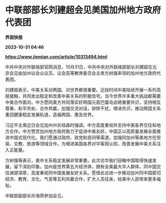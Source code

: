 # 中联部部长刘建超会见美国加州地方政府代表团
**界面快报**

**2023-10-31 04:46**

**https://www.jiemian.com/article/10313494.html**

中共中央对外联络部官网消息，10月31日，中共中央对外联络部部长刘建超在北京会见由加州议会众议员、议会高等教育委员会主席方树强率领的加州地方政府代表团。

刘建超表示，中美关系对两国、对世界都很重要。近段时间中美陆续开展一系列高层接触，共同发出稳定和改善中美关系的积极信号。当今世界许多重大挑战都需要中美合作面对。中方愿同美方共同落实好两国元首巴厘岛会晤重要共识，坚持相互尊重、和平共处、合作共赢，加强交流对话，排除干扰，增进共识，推动两国关系重回健康稳定发展轨道，造福两国、惠及世界。

习近平主席近日会见加州州长纽森时强调，中方高度重视并支持中美各界交往和地方合作。中方赞赏加州地方政府致力于促进中美友好。中国正以高质量发展全面推进中国式现代化。我们愿通过政府、政党和民间等渠道，加强同加州等美地方在贸易、文教、旅游等领域合作，为增进美国各界对华客观认知，改善发展中美关系注入正能量。

方树强等表示，美中关系稳定发展非常重要。此次访华我们目睹中国取得快速发展，留下深刻印象。加州是世界第五大经济体，拥有全美最大华人群体，同中国交往渊源深厚，高度重视同中国发展友好关系。愿借此访进一步推动加州同中国密切经济、教育、文化、气变等互利共赢合作，扩大人员往来，给美中人民带来更多福祉。

中联部副部长孙海燕参加会见。
